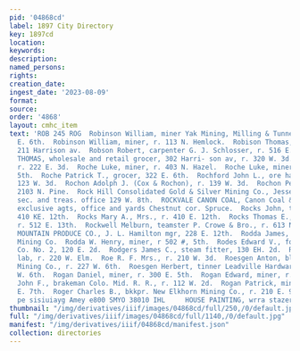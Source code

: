 ```yaml
---
pid: '04868cd'
label: 1897 City Directory
key: 1897cd
location: 
keywords: 
description: 
named_persons: 
rights: 
creation_date: 
ingest_date: '2023-08-09'
format: 
source: 
order: '4868'
layout: cmhc_item
text: 'ROB 245 ROG  Robinson William, miner Yak Mining, Milling & Tunnel Co., r. 406
  E. 6th.  Robinson William, miner, r. 113 N. Hemlock.  Robison Thomas, col’d, restaurant,
  211 Harrison av.  Robson Robert, carpenter G. J. Schlosser, r. 516 E. 10th.  ROBSON
  THOMAS, wholesale and retail grocer, 302 Harri- son av, r. 320 W. 3d.  Roche David,
  r. 222 E. 3d.  Roche Luke, miner, r. 403 N. Hazel.  Roche Luke, miner, r. 427 E.
  5th.  Roche Patrick T., grocer, 322 E. 6th.  Rochford John L., ore hauler, r. rear
  123 W. 3d.  Rochon Adolph J. (Cox & Rochon), r. 139 W. 3d.  Rochon Pearl Miss, r.
  2103 N. Pine.  Rock Hill Consolidated Gold & Silver Mining Co., Jesse F. McDonald
  sec. and treas. office 129 W. 8th.  ROCKVALE CANON COAL, Canon Coal & Trading Co.,
  exclusive agts, office and yards Chestnut cor. Spruce.  Rocks John, teamster, r.
  410 KE. 12th.  Rocks Mary A., Mrs., r. 410 E. 12th.  Rocks Thomas E., teamster,
  r. 512 E. 13th.  Rockwell Melburn, teamster P. Crowe & Bro., r. 613 N. Pine.  ROCKY
  MOUNTAIN PRODUCE CO., J. L. Hamilton mgr, 228 E. 12th.  Rodda James, miner Ibex
  Mining Co.  Rodda W. Henry, miner, r 502 #, 5th.  Rodes Edward V., foreman Hose
  Co. No. 2, 120 E. 2d.  Rodgers James C., steam fitter, 130 EH. 2d.  Rodovic Matt,
  lab, r. 220 W. Elm.  Roe R. F. Mrs., r. 210 W. 3d.  Roesgen Anton, blksmith Mahala
  Mining Co., r. 227 W. 6th.  Roesgen Herbert, tinner Leadville Hardware Co., r. 227
  W. 6th.  Rogan Daniel, miner, r. 300 E. 5th.  Rogan Edward, miner, r. 731 E. 7th.  Rogan
  John F., brakeman Colo. Mid. R. R., r. 112 W. 2d.  Rogan Patrick, miner, r. 731
  E. 7th.  Roger Charles B., bkkpr. New Elkhorn Mining Co., r. 210 E. 9th.  S/1SUQ
  pe sisiuiayg Amey e800 SMYO 38010 IHL     HOUSE PAINTING, wrra stazer. J, J, QUINN '
thumbnail: "/img/derivatives/iiif/images/04868cd/full/250,/0/default.jpg"
full: "/img/derivatives/iiif/images/04868cd/full/1140,/0/default.jpg"
manifest: "/img/derivatives/iiif/04868cd/manifest.json"
collection: directories
---
```

